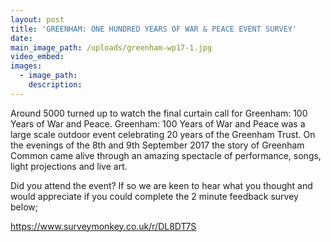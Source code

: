 ```yaml
---
layout: post
title: 'GREENHAM: ONE HUNDRED YEARS OF WAR & PEACE EVENT SURVEY'
date:
main_image_path: /uploads/greenham-wp17-1.jpg
video_embed:
images:
  - image_path:
    description:
---
```



Around 5000 turned up to watch the final curtain call for Greenham: 100 Years of War and Peace. Greenham: 100 Years of War and Peace was a large scale outdoor event celebrating 20 years of the Greenham Trust. On the evenings of the 8th and 9th September 2017 the story of Greenham Common came alive through an amazing spectacle of performance, songs, light projections and live art.

Did you attend the event? If so we are keen to hear what you thought and would appreciate if you could complete the 2 minute feedback survey below;

https://www.surveymonkey.co.uk/r/DL8DT7S